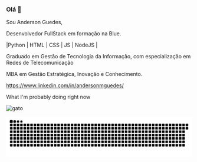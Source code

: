 ### Olá 👋

Sou Anderson Guedes,

Desenvolvedor FullStack em formação na Blue.


 |Python | HTML | CSS | JS | NodeJS |

Graduado em Gestão de Tecnologia da Informação, com especialização em Redes de Telecomunicação

MBA em Gestão Estratégica, Inovação e Conhecimento.


https://www.linkedin.com/in/andersonmguedes/


What I'm probably doing right now


![gato](https://user-images.githubusercontent.com/83734443/140232408-052f868c-1017-450b-aa46-d4e11756f1a9.gif)

<!--
**andersonmguedes/andersonmguedes** is a ✨ _special_ ✨ repository because its `README.md` (this file) appears on your GitHub profile.

Here are some ideas to get you started:

- 🔭 I’m currently working on ...
- 🌱 I’m currently learning ...
- 👯 I’m looking to collaborate on ...
- 🤔 I’m looking for help with ...
- 💬 Ask me about ...
- 📫 How to reach me: ...
- 😄 Pronouns: ...
- ⚡ Fun fact: ...
-->

![Snake animation](https://github.com/andersonmguedes/andersonmguedes/blob/output/github-contribution-grid-snake.svg)


